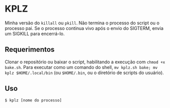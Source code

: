 # KPLZ
Minha versão do `killall` ou `pkill`. Não termina o processo do script ou o processo pai. Se o processo continua vivo após o envio do SIGTERM, envia um SIGKILL para encerrá-lo.
## Requerimentos
Clonar o repositório ou baixar o script, habilitando a execução com `chmod +x bake.sh`. Para executar como um comando do shell, `mv kplz.sh bake; mv kplz $HOME/.local/bin` (ou `$HOME/.bin`, ou o diretório de scripts do usuário).
## Uso
```sh
$ kplz [nome do processo]
```
